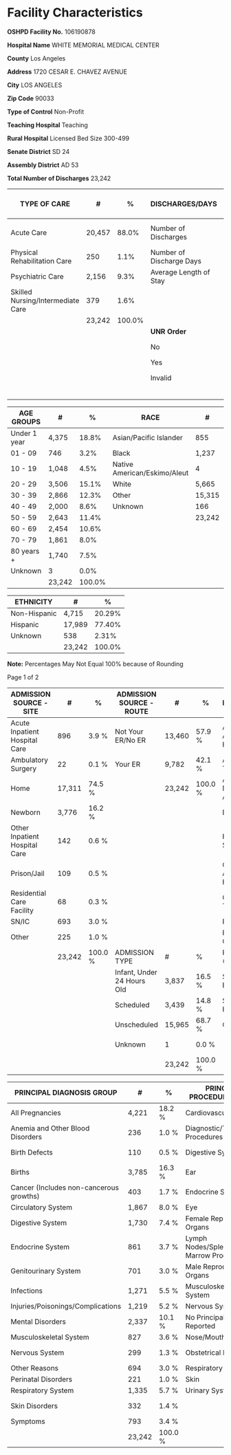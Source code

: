 # **Facility Characteristics**

**OSHPD Facility No.** 106190878

**Hospital Name** WHITE MEMORIAL MEDICAL CENTER

**County** Los Angeles

**Address** 1720 CESAR E. CHAVEZ AVENUE

**City** LOS ANGELES

**Zip Code** 90033

**Type of Control** Non-Profit

**Teaching Hospital** Teaching

**Rural Hospital** Licensed Bed Size 300-499

**Senate District** SD 24

**Assembly District** AD 53

**Total Number of Discharges** 23,242

| TYPE OF CARE                      | #      | %      | DISCHARGES/DAYS          | #      | %      | EXPECTED PAYER SOURCE    | #      | %     |
| --------------------------------- | ------ | ------ | ------------------------ | ------ | ------ | ------------------------ | ------ | ----- |
| Acute Care                        | 20,457 | 88.0%  | Number of Discharges     | 23,242 |        | County Indigent Programs | 4      | 0.0%  |
| Physical Rehabilitation Care      | 250    | 1.1%   | Number of Discharge Days | 93,948 |        | Medi-Cal                 | 12,661 | 54.5% |
| Psychiatric Care                  | 2,156  | 9.3%   | Average Length of Stay   | 4.0    |        | Medicare                 | 5,132  | 22.1% |
| Skilled Nursing/Intermediate Care | 379    | 1.6%   |                          |        |        | Other Government         | 483    | 2.1%  |
|                                   | 23,242 | 100.0% |                          |        |        | Other Indigent           | 52     | 0.2%  |
|                                   |        |        | **UNR Order**            | **#**  | **%**  | Other Payer              | 1,450  | 6.2%  |
|                                   |        |        | No                       | 22,854 | 98.3%  | Private Coverage         | 2,411  | 10.4% |
|                                   |        |        | Yes                      | 387    | 1.7%   | Self Pay                 | 912    | 3.9%  |
|                                   |        |        | Invalid                  | 1      | 0.0%   | Workers' Compensation    | 137    | 0.6%  |
|                                   |        |        |                          | 23,242 | 100.0% |                          |        |       |

| AGE GROUPS   | #      | %      | RACE                         | #      | %      | SEX    | #      | %      |
| ------------ | ------ | ------ | ---------------------------- | ------ | ------ | ------ | ------ | ------ |
| Under 1 year | 4,375  | 18.8%  | Asian/Pacific Islander       | 855    | 3.7%   | Female | 13,587 | 58.5%  |
| 01 - 09      | 746    | 3.2%   | Black                        | 1,237  | 5.3%   | Male   | 9,655  | 41.5%  |
| 10 - 19      | 1,048  | 4.5%   | Native American/Eskimo/Aleut | 4      | 0.0%   |        | 23,242 | 100.0% |
| 20 - 29      | 3,506  | 15.1%  | White                        | 5,665  | 24.4%  |        |        |        |
| 30 - 39      | 2,866  | 12.3%  | Other                        | 15,315 | 65.9%  |        |        |        |
| 40 - 49      | 2,000  | 8.6%   | Unknown                      | 166    | 0.7%   |        |        |        |
| 50 - 59      | 2,643  | 11.4%  |                              | 23,242 | 100.0% |        |        |        |
| 60 - 69      | 2,454  | 10.6%  |                              |        |        |        |        |        |
| 70 - 79      | 1,861  | 8.0%   |                              |        |        |        |        |        |
| 80 years +   | 1,740  | 7.5%   |                              |        |        |        |        |        |
| Unknown      | 3      | 0.0%   |                              |        |        |        |        |        |
|              | 23,242 | 100.0% |                              |        |        |        |        |        |

| ETHNICITY    | #      | %      |
| ------------ | ------ | ------ |
| Non-Hispanic | 4,715  | 20.29% |
| Hispanic     | 17,989 | 77.40% |
| Unknown      | 538    | 2.31%  |
|              | 23,242 | 100.0% |

**Note:** Percentages May Not Equal 100% because of Rounding

Page 1 of 2

| ADMISSION SOURCE - SITE       | #      | %       | ADMISSION SOURCE - ROUTE   | #      | %       | DISPOSITION                  | #      | %       |
| ----------------------------- | ------ | ------- | -------------------------- | ------ | ------- | ---------------------------- | ------ | ------- |
| Acute Inpatient Hospital Care | 896    | 3.9 %   | Not Your ER/No ER          | 13,460 | 57.9 %  | Acute Care, Another Hospital | 294    | 1.3 %   |
| Ambulatory Surgery            | 22     | 0.1 %   | Your ER                    | 9,782  | 42.1 %  | Acute Care, This Hospital    | 106    | 0.5 %   |
| Home                          | 17,311 | 74.5 %  |                            | 23,242 | 100.0 % | Against Medical Advice       | 296    | 1.3 %   |
| Newborn                       | 3,776  | 16.2 %  |                            |        |         | Died                         | 308    | 1.3 %   |
| Other Inpatient Hospital Care | 142    | 0.6 %   |                            |        |         | Home Health Service          | 1,571  | 6.8 %   |
| Prison/Jail                   | 109    | 0.5 %   |                            |        |         | Other Care, Another Hospital | 88     | 0.4 %   |
| Residential Care Facility     | 68     | 0.3 %   |                            |        |         | Other Care, This Hospital    | 276    | 1.2 %   |
| SN/IC                         | 693    | 3.0 %   |                            |        |         | Prison/Jail                  | 122    | 0.5 %   |
| Other                         | 225    | 1.0 %   |                            |        |         | Residential Care Facility    | 170    | 0.7 %   |
|                               | 23,242 | 100.0 % | ADMISSION TYPE             | #      | %       | Routine (Home)               | 18,069 | 77.7 %  |
|                               |        |         | Infant, Under 24 Hours Old | 3,837  | 16.5 %  | SN/IC, Elsewhere             | 1,158  | 5.0 %   |
|                               |        |         | Scheduled                  | 3,439  | 14.8 %  | SN/IC, This Hospital         | 720    | 3.1 %   |
|                               |        |         | Unscheduled                | 15,965 | 68.7 %  | Other                        | 64     | 0.3 %   |
|                               |        |         | Unknown                    | 1      | 0.0 %   |                              | 23,242 | 100.0 % |
|                               |        |         |                            | 23,242 | 100.0 % |                              |        |         |

| PRINCIPAL DIAGNOSIS GROUP               | #      | %       | PRINCIPAL PROCEDURE GROUP                | #      | %       | PRINCIPAL CAUSE OF INJURY GROUP       | #      | %       |
| --------------------------------------- | ------ | ------- | ---------------------------------------- | ------ | ------- | ------------------------------------- | ------ | ------- |
| All Pregnancies                         | 4,221  | 18.2 %  | Cardiovascular System                    | 1,520  | 6.5 %   | Accidental Falls                      | 385    | 1.7 %   |
| Anemia and Other Blood Disorders        | 236    | 1.0 %   | Diagnostic/Therapeutic Procedures        | 9,928  | 42.7 %  | Accidental Poisoning                  | 76     | 0.3 %   |
| Birth Defects                           | 110    | 0.5 %   | Digestive System                         | 1,853  | 8.0 %   | Adverse Effects/Therapeutics          | 564    | 2.4 %   |
| Births                                  | 3,785  | 16.3 %  | Ear                                      | 3      | 0.0 %   | Fire Accidents                        | 1      | 0.0 %   |
| Cancer (Includes non-cancerous growths) | 403    | 1.7 %   | Endocrine System                         | 21     | 0.1 %   | Inflicted By Others                   | 29     | 0.1 %   |
| Circulatory System                      | 1,867  | 8.0 %   | Eye                                      | 11     | 0.0 %   | Late Effects of Injury                | 77     | 0.3 %   |
| Digestive System                        | 1,730  | 7.4 %   | Female Reproductive Organs               | 210    | 0.9 %   | Misadventures/Complication            | 1,118  | 4.8 %   |
| Endocrine System                        | 861    | 3.7 %   | Lymph Nodes/Spleen/Bone Marrow Procedure | 22     | 0.1 %   | Natural/Environmental Factors         | 16     | 0.1 %   |
| Genitourinary System                    | 701    | 3.0 %   | Male Reproductive Organs                 | 27     | 0.1 %   | No Principal Cause of Injury Reported | 20,632 | 88.8 %  |
| Infections                              | 1,271  | 5.5 %   | Musculoskeletal System                   | 1,262  | 5.4 %   | Other Accidents                       | 146    | 0.6 %   |
| Injuries/Poisonings/Complications       | 1,219  | 5.2 %   | Nervous System                           | 296    | 1.3 %   | Other Vehicle/Transport               | 10     | 0.0 %   |
| Mental Disorders                        | 2,337  | 10.1 %  | No Principal Procedure Reported          | 3,592  | 15.5 %  | Rail & Motor Vehicle                  | 14     | 0.1 %   |
| Musculoskeletal System                  | 827    | 3.6 %   | Nose/Mouth/Pharynx                       | 126    | 0.5 %   | Self-Inflicted Injury                 | 115    | 0.5 %   |
| Nervous System                          | 299    | 1.3 %   | Obstetrical Procedures                   | 3,863  | 16.6 %  | Submersion, Suffocation, Foreign Body | 32     | 0.1 %   |
| Other Reasons                           | 694    | 3.0 %   | Respiratory System                       | 190    | 0.8 %   | Undetermined Injury                   | 26     | 0.1 %   |
| Perinatal Disorders                     | 221    | 1.0 %   | Skin                                     | 212    | 0.9 %   | War and Terrorism                     | 1      | 0.0 %   |
| Respiratory System                      | 1,335  | 5.7 %   | Urinary System                           | 106    | 0.5 %   |                                       |        |         |
| Skin Disorders                          | 332    | 1.4 %   |                                          | 23,242 | 100.0 % |                                       | 23,242 | 100.0 % |
| Symptoms                                | 793    | 3.4 %   |                                          |        |         |                                       |        |         |
|                                         | 23,242 | 100.0 % |                                          |        |         |                                       |        |         |
